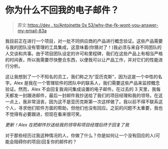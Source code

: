 # 你为什么不回我的电子邮件？

> 原文:[https://dev . to/Antoinette 0x 53/why-the-fk-wont-you-answer-my-email-83a](https://dev.to/antoinette0x53/why-the-fk-wont-you-answer-my-email-83a)

我目前正在进行一个项目，对一批不同供应商的产品进行概念验证。这些产品需要与我的团队没有管理的工具集成，这意味着(你猜对了！)我必须与来自不同团队的人交谈和共事。由于项目团队设定的许可和里程碑，我们在这些产品上有相当严格的时间表，所以我需要尽快整合东西，以便我可以让产品工作，并对它们的性能进行分析。

这让我想到了一个不知名的员工，我们称之为“亚历克斯”，因为这是一个中性的名字。Alex 是我在一个管理软件的团队中的联系人，我们需要这些产品来监控概念验证。然而，Alex 不会回复我询问集成设置的电子邮件。在过去的 3 天里，我每天都发一封跟进邮件，最后一封邮件我抄送给了我们的项目经理和我的领导。在这一点上，我非常沮丧，因为这不是亚历克斯第一次这样做了。我以前不得不联系这个人，寻求他们软件方面的帮助，但他们也没有回应。之前的问题不太重要，我也不觉得有必要跟进，但现在看来很可笑。

*更新！Alex 在把邮件抄送给我的领导和项目经理后终于回复了我*

对于那些经历过我这种情况的人，你做了什么？你是如何让一个没有回应的人(可能会阻碍你的项目)回复你的邮件的？